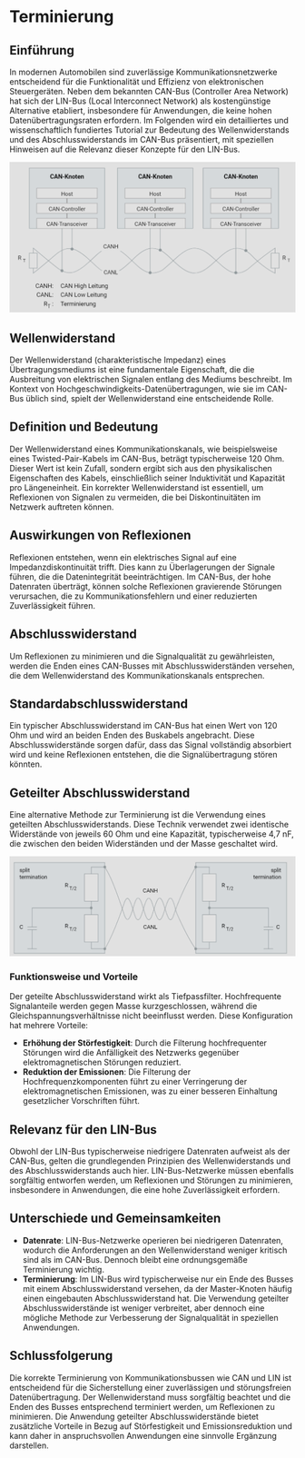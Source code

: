 # Terminierung

## Einführung

In modernen Automobilen sind zuverlässige Kommunikationsnetzwerke entscheidend für die Funktionalität und Effizienz von elektronischen Steuergeräten. Neben dem bekannten CAN-Bus (Controller Area Network) hat sich der LIN-Bus (Local Interconnect Network) als kostengünstige Alternative etabliert, insbesondere für Anwendungen, die keine hohen Datenübertragungsraten erfordern. Im Folgenden wird ein detailliertes und wissenschaftlich fundiertes Tutorial zur Bedeutung des Wellenwiderstands und des Abschlusswiderstands im CAN-Bus präsentiert, mit speziellen Hinweisen auf die Relevanz dieser Konzepte für den LIN-Bus.

![CAN-Netzwerk](/img/can/1712276671360.png)

## Wellenwiderstand

Der Wellenwiderstand (charakteristische Impedanz) eines Übertragungsmediums ist eine fundamentale Eigenschaft, die die Ausbreitung von elektrischen Signalen entlang des Mediums beschreibt. Im Kontext von Hochgeschwindigkeits-Datenübertragungen, wie sie im CAN-Bus üblich sind, spielt der Wellenwiderstand eine entscheidende Rolle.

## Definition und Bedeutung

Der Wellenwiderstand eines Kommunikationskanals, wie beispielsweise eines Twisted-Pair-Kabels im CAN-Bus, beträgt typischerweise 120 Ohm. Dieser Wert ist kein Zufall, sondern ergibt sich aus den physikalischen Eigenschaften des Kabels, einschließlich seiner Induktivität und Kapazität pro Längeneinheit. Ein korrekter Wellenwiderstand ist essentiell, um Reflexionen von Signalen zu vermeiden, die bei Diskontinuitäten im Netzwerk auftreten können.

## Auswirkungen von Reflexionen

Reflexionen entstehen, wenn ein elektrisches Signal auf eine Impedanzdiskontinuität trifft. Dies kann zu Überlagerungen der Signale führen, die die Datenintegrität beeinträchtigen. Im CAN-Bus, der hohe Datenraten überträgt, können solche Reflexionen gravierende Störungen verursachen, die zu Kommunikationsfehlern und einer reduzierten Zuverlässigkeit führen.

## Abschlusswiderstand

Um Reflexionen zu minimieren und die Signalqualität zu gewährleisten, werden die Enden eines CAN-Busses mit Abschlusswiderständen versehen, die dem Wellenwiderstand des Kommunikationskanals entsprechen.

## Standardabschlusswiderstand

Ein typischer Abschlusswiderstand im CAN-Bus hat einen Wert von 120 Ohm und wird an beiden Enden des Buskabels angebracht. Diese Abschlusswiderstände sorgen dafür, dass das Signal vollständig absorbiert wird und keine Reflexionen entstehen, die die Signalübertragung stören könnten.

## Geteilter Abschlusswiderstand

Eine alternative Methode zur Terminierung ist die Verwendung eines geteilten Abschlusswiderstands. Diese Technik verwendet zwei identische Widerstände von jeweils 60 Ohm und eine Kapazität, typischerweise 4,7 nF, die zwischen den beiden Widerständen und der Masse geschaltet wird.

![CAN-Netzwerk](/img/can/1712276687614.png)

### Funktionsweise und Vorteile

Der geteilte Abschlusswiderstand wirkt als Tiefpassfilter. Hochfrequente Signalanteile werden gegen Masse kurzgeschlossen, während die Gleichspannungsverhältnisse nicht beeinflusst werden. Diese Konfiguration hat mehrere Vorteile:

- **Erhöhung der Störfestigkeit**: Durch die Filterung hochfrequenter Störungen wird die Anfälligkeit des Netzwerks gegenüber elektromagnetischen Störungen reduziert.
- **Reduktion der Emissionen**: Die Filterung der Hochfrequenzkomponenten führt zu einer Verringerung der elektromagnetischen Emissionen, was zu einer besseren Einhaltung gesetzlicher Vorschriften führt.

## Relevanz für den LIN-Bus

Obwohl der LIN-Bus typischerweise niedrigere Datenraten aufweist als der CAN-Bus, gelten die grundlegenden Prinzipien des Wellenwiderstands und des Abschlusswiderstands auch hier. LIN-Bus-Netzwerke müssen ebenfalls sorgfältig entworfen werden, um Reflexionen und Störungen zu minimieren, insbesondere in Anwendungen, die eine hohe Zuverlässigkeit erfordern.

## Unterschiede und Gemeinsamkeiten

- **Datenrate**: LIN-Bus-Netzwerke operieren bei niedrigeren Datenraten, wodurch die Anforderungen an den Wellenwiderstand weniger kritisch sind als im CAN-Bus. Dennoch bleibt eine ordnungsgemäße Terminierung wichtig.
- **Terminierung**: Im LIN-Bus wird typischerweise nur ein Ende des Busses mit einem Abschlusswiderstand versehen, da der Master-Knoten häufig einen eingebauten Abschlusswiderstand hat. Die Verwendung geteilter Abschlusswiderstände ist weniger verbreitet, aber dennoch eine mögliche Methode zur Verbesserung der Signalqualität in speziellen Anwendungen.

## Schlussfolgerung

Die korrekte Terminierung von Kommunikationsbussen wie CAN und LIN ist entscheidend für die Sicherstellung einer zuverlässigen und störungsfreien Datenübertragung. Der Wellenwiderstand muss sorgfältig beachtet und die Enden des Busses entsprechend terminiert werden, um Reflexionen zu minimieren. Die Anwendung geteilter Abschlusswiderstände bietet zusätzliche Vorteile in Bezug auf Störfestigkeit und Emissionsreduktion und kann daher in anspruchsvollen Anwendungen eine sinnvolle Ergänzung darstellen.
 
